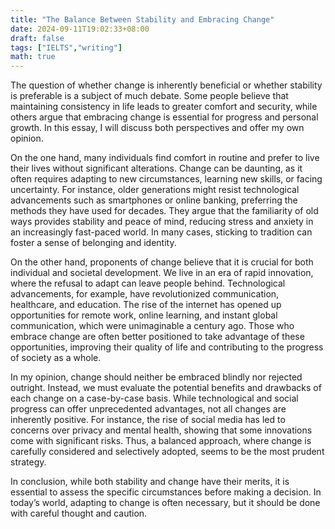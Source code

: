 ```yaml
---
title: "The Balance Between Stability and Embracing Change"
date: 2024-09-11T19:02:33+08:00
draft: false
tags: ["IELTS","writing"]
math: true
---
```


The question of whether change is inherently beneficial or whether stability is preferable is a subject of much debate. Some people believe that maintaining consistency in life leads to greater comfort and security, while others argue that embracing change is essential for progress and personal growth. In this essay, I will discuss both perspectives and offer my own opinion.

On the one hand, many individuals find comfort in routine and prefer to live their lives without significant alterations. Change can be daunting, as it often requires adapting to new circumstances, learning new skills, or facing uncertainty. For instance, older generations might resist technological advancements such as smartphones or online banking, preferring the methods they have used for decades. They argue that the familiarity of old ways provides stability and peace of mind, reducing stress and anxiety in an increasingly fast-paced world. In many cases, sticking to tradition can foster a sense of belonging and identity.

On the other hand, proponents of change believe that it is crucial for both individual and societal development. We live in an era of rapid innovation, where the refusal to adapt can leave people behind. Technological advancements, for example, have revolutionized communication, healthcare, and education. The rise of the internet has opened up opportunities for remote work, online learning, and instant global communication, which were unimaginable a century ago. Those who embrace change are often better positioned to take advantage of these opportunities, improving their quality of life and contributing to the progress of society as a whole.

In my opinion, change should neither be embraced blindly nor rejected outright. Instead, we must evaluate the potential benefits and drawbacks of each change on a case-by-case basis. While technological and social progress can offer unprecedented advantages, not all changes are inherently positive. For instance, the rise of social media has led to concerns over privacy and mental health, showing that some innovations come with significant risks. Thus, a balanced approach, where change is carefully considered and selectively adopted, seems to be the most prudent strategy.

In conclusion, while both stability and change have their merits, it is essential to assess the specific circumstances before making a decision. In today’s world, adapting to change is often necessary, but it should be done with careful thought and caution.

